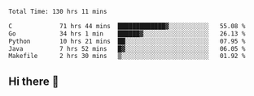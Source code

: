 <!--START_SECTION:waka-->

```txt
Total Time: 130 hrs 11 mins

C             71 hrs 44 mins  █████████████▓░░░░░░░░░░░   55.08 %
Go            34 hrs 1 min    ██████▓░░░░░░░░░░░░░░░░░░   26.13 %
Python        10 hrs 21 mins  ██░░░░░░░░░░░░░░░░░░░░░░░   07.95 %
Java          7 hrs 52 mins   █▓░░░░░░░░░░░░░░░░░░░░░░░   06.05 %
Makefile      2 hrs 30 mins   ▒░░░░░░░░░░░░░░░░░░░░░░░░   01.92 %
```

<!--END_SECTION:waka-->

## Hi there 👋

<!--
**prorok210/prorok210** is a ✨ _special_ ✨ repository because its `README.md` (this file) appears on your GitHub profile.

Here are some ideas to get you started:

- 🔭 I’m currently working on ...
- 🌱 I’m currently learning ...
- 👯 I’m looking to collaborate on ...
- 🤔 I’m looking for help with ...
- 💬 Ask me about ...
- 📫 How to reach me: ...
- 😄 Pronouns: ...
- ⚡ Fun fact: ...
-->
